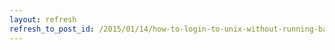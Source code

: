 ```yaml
---
layout: refresh
refresh_to_post_id: /2015/01/14/how-to-login-to-unix-without-running-bashrc-or-profile-via-ssh
---
```

